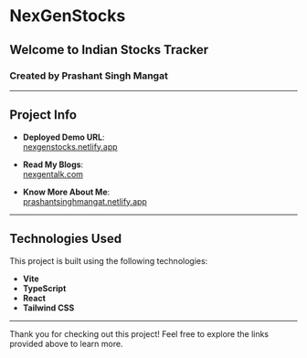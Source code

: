 # NexGenStocks

## Welcome to Indian Stocks Tracker  
### Created by Prashant Singh Mangat  

---

## Project Info  

- **Deployed Demo URL**:  
  [nexgenstocks.netlify.app](https://nexgenstocks.netlify.app/)  

- **Read My Blogs**:  
  [nexgentalk.com](https://nexgentalk.com/)  

- **Know More About Me**:  
  [prashantsinghmangat.netlify.app](https://prashantsinghmangat.netlify.app/)  

---

## Technologies Used  

This project is built using the following technologies:  

- **Vite**  
- **TypeScript**  
- **React**  
- **Tailwind CSS**  

---

Thank you for checking out this project! Feel free to explore the links provided above to learn more.
